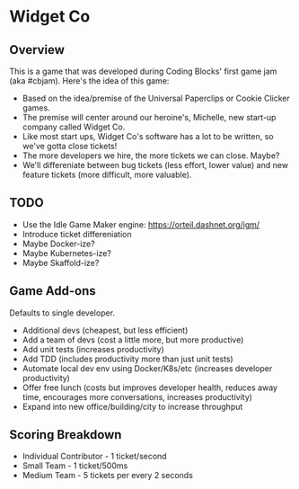 # Widget Co
## Overview
This is a game that was developed during Coding Blocks' first game jam (aka #cbjam). Here's the idea of this game:

* Based on the idea/premise of the Universal Paperclips or Cookie Clicker games.
* The premise will center around our heroine's, Michelle, new start-up company called Widget Co.
* Like most start ups, Widget Co's software has a lot to be written, so we've gotta close tickets!
* The more developers we hire, the more tickets we can close. Maybe?
* We'll differeniate between bug tickets (less effort, lower value) and new feature tickets (more difficult, more valuable).

## TODO
* Use the Idle Game Maker engine: https://orteil.dashnet.org/igm/
* Introduce ticket differeniation
* Maybe Docker-ize?
* Maybe Kubernetes-ize?
* Maybe Skaffold-ize?

## Game Add-ons
Defaults to single developer.
* Additional devs (cheapest, but less efficient)
* Add a team of devs (cost a little more, but more productive)
* Add unit tests (increases productivity)
* Add TDD (includes productivity more than just unit tests)
* Automate local dev env using Docker/K8s/etc (increases developer productivity)
* Offer free lunch (costs but improves developer health, reduces away time, encourages more conversations, increases productivity)
* Expand into new office/building/city to increase throughput

## Scoring Breakdown
* Individual Contributor - 1 ticket/second
* Small Team - 1 ticket/500ms
* Medium Team - 5 tickets per every 2 seconds